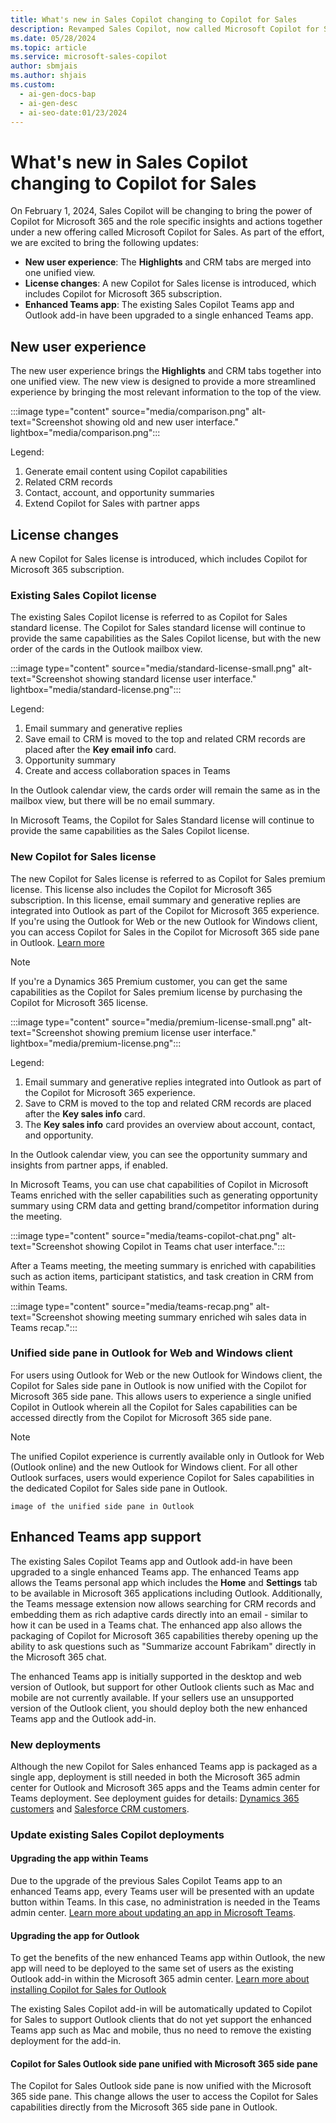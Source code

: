 ```yaml
---
title: What's new in Sales Copilot changing to Copilot for Sales
description: Revamped Sales Copilot, now called Microsoft Copilot for Sales, merges features and improves user experience.
ms.date: 05/28/2024
ms.topic: article
ms.service: microsoft-sales-copilot
author: sbmjais
ms.author: shjais
ms.custom:
  - ai-gen-docs-bap
  - ai-gen-desc
  - ai-seo-date:01/23/2024
---
```


# What's new in Sales Copilot changing to Copilot for Sales

On February 1, 2024, Sales Copilot will be changing to bring the power of Copilot for Microsoft 365 and the role specific insights and actions together under a new offering called Microsoft Copilot for Sales. As part of the effort, we are excited to bring the following updates:

- **New user experience**: The **Highlights** and CRM tabs are merged into one unified view.
- **License changes**: A new Copilot for Sales license is introduced, which includes Copilot for Microsoft 365 subscription.
- **Enhanced Teams app**: The existing Sales Copilot Teams app and Outlook add-in have been upgraded to a single enhanced Teams app. 

## New user experience

The new user experience brings the **Highlights** and CRM tabs together into one unified view. The new view is designed to provide a more streamlined experience by bringing the most relevant information to the top of the view.

:::image type="content" source="media/comparison.png" alt-text="Screenshot showing old and new user interface." lightbox="media/comparison.png":::

Legend:
1. Generate email content using Copilot capabilities
1. Related CRM records
1. Contact, account, and opportunity summaries
1. Extend Copilot for Sales with partner apps

## License changes

A new Copilot for Sales license is introduced, which includes Copilot for Microsoft 365 subscription. 

### Existing Sales Copilot license

The existing Sales Copilot license is referred to as Copilot for Sales standard license. The Copilot for Sales standard license will continue to provide the same capabilities as the Sales Copilot license, but with the new order of the cards in the Outlook mailbox view.

:::image type="content" source="media/standard-license-small.png" alt-text="Screenshot showing standard license user interface." lightbox="media/standard-license.png":::

Legend:
1. Email summary and generative replies
1. Save email to CRM is moved to the top and related CRM records are placed after the **Key email info** card.
1. Opportunity summary
1. Create and access collaboration spaces in Teams

In the Outlook calendar view, the cards order will remain the same as in the mailbox view, but there will be no email summary.

In Microsoft Teams, the Copilot for Sales Standard license will continue to provide the same capabilities as the Sales Copilot license. 

### New Copilot for Sales license

The new Copilot for Sales license is referred to as Copilot for Sales premium license. This license also includes the Copilot for Microsoft 365 subscription. In this license, email summary and generative replies are integrated into Outlook as part of the Copilot for Microsoft 365 experience. If you're using the Outlook for Web or the new Outlook for Windows client, you can access Copilot for Sales in the Copilot for Microsoft 365 side pane in Outlook. [Learn more](#unified-side-pane-in-outlook-web-and-app)

> [!NOTE]
> If you're a Dynamics 365 Premium customer, you can get the same capabilities as the Copilot for Sales premium license by purchasing the Copilot for Microsoft 365 license. 

:::image type="content" source="media/premium-license-small.png" alt-text="Screenshot showing premium license user interface." lightbox="media/premium-license.png":::

Legend:
1. Email summary and generative replies integrated into Outlook as part of the Copilot for Microsoft 365 experience.
1. Save to CRM is moved to the top and related CRM records are placed after the **Key sales info** card.
1. The **Key sales info** card provides an overview about account, contact, and opportunity.

In the Outlook calendar view, you can see the opportunity summary and insights from partner apps, if enabled.

In Microsoft Teams, you can use chat capabilities of Copilot in Microsoft Teams enriched with the seller capabilities such as generating opportunity summary using CRM data and getting brand/competitor information during the meeting.

:::image type="content" source="media/teams-copilot-chat.png" alt-text="Screenshot showing Copilot in Teams chat user interface.":::

After a Teams meeting, the meeting summary is enriched with capabilities such as action items, participant statistics, and task creation in CRM from within Teams.

:::image type="content" source="media/teams-recap.png" alt-text="Screenshot showing meeting summary enriched wih sales data in Teams recap.":::

### Unified side pane in Outlook for Web and Windows client

For users using Outlook for Web or the new Outlook for Windows client, the Copilot for Sales side pane in Outlook is now unified with the Copilot for Microsoft 365 side pane. This allows users to experience a single unified Copilot in Outlook wherein all the Copilot for Sales capabilities can be accessed directly from the Copilot for Microsoft 365 side pane. 

> [!NOTE]
> The unified Copilot experience is currently available only in Outlook for Web (Outlook online) and the new Outlook for Windows client. For all other Outlook surfaces, users would experience Copilot for Sales capabilities in the dedicated Copilot for Sales side pane in Outlook.

`image of the unified side pane in Outlook`

## Enhanced Teams app support

The existing Sales Copilot Teams app and Outlook add-in have been upgraded to a single enhanced Teams app. The enhanced Teams app allows the Teams personal app which includes the **Home** and **Settings** tab to be available in Microsoft 365 applications including Outlook. Additionally, the Teams message extension now allows searching for CRM records and embedding them as rich adaptive cards directly into an email - similar to how it can be used in a Teams chat. The enhanced app also allows the packaging of Copilot for Microsoft 365 capabilities thereby opening up the ability to ask questions such as "Summarize account Fabrikam" directly in the Microsoft 365 chat.

The enhanced Teams app is initially supported in the desktop and web version of Outlook, but support for other Outlook clients such as Mac and mobile are not currently available. If your sellers use an unsupported version of the Outlook client, you should deploy both the new enhanced Teams app and the Outlook add-in. 

### New deployments

Although the new Copilot for Sales enhanced Teams app is packaged as a single app, deployment is still needed in both the Microsoft 365 admin center for Outlook and Microsoft 365 apps and the Teams admin center for Teams deployment. See deployment guides for details: [Dynamics 365 customers](deploy-viva-sales-d365.md) and [Salesforce CRM customers](deploy-viva-sales-sf.md).

### Update existing Sales Copilot deployments

#### Upgrading the app within Teams 

Due to the upgrade of the previous Sales Copilot Teams app to an enhanced Teams app, every Teams user will be presented with an update button within Teams. In this case, no administration is needed in the Teams admin center. [Learn more about updating an app in Microsoft Teams](https://support.microsoft.com/office/update-an-app-in-microsoft-teams-3d53d136-5c5d-4dfa-9602-01e6fdd8015b).

#### Upgrading the app for Outlook 

To get the benefits of the new enhanced Teams app within Outlook, the new app will need to be deployed to the same set of users as the existing Outlook add-in within the Microsoft 365 admin center. [Learn more about installing Copilot for Sales for Outlook](install-viva-sales-as-an-integrated-app.md)

The existing Sales Copilot add-in will be automatically updated to Copilot for Sales to support Outlook clients that do not yet support the enhanced Teams app such as Mac and mobile, thus no need to remove the existing deployment for the add-in.

#### Copilot for Sales Outlook side pane unified with Microsoft 365 side pane

The Copilot for Sales Outlook side pane is now unified with the Microsoft 365 side pane. This change allows the user to access the Copilot for Sales capabilities directly from the Microsoft 365 side pane in Outlook.  
